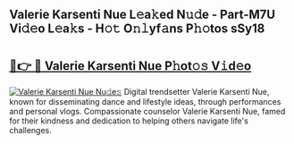 ## Valerie Karsenti Nue L𝚎a𝚔ed N𝚞𝚍e - Part-M7U Vi𝚍𝚎o L𝚎a𝚔s - H𝚘𝚝 O𝚗𝚕yf𝚊ns P𝚑𝚘tos sSy18

# <h2><a href="http://kf1t0g.oniu.top/?m=Valerie+Karsenti+Nue">🔗👉 🔴 Valerie Karsenti Nue P𝚑ot𝚘𝚜 V𝚒d𝚎o</a></h2>

[![Valerie Karsenti Nue Nu𝚍e𝚜](https://i.imgur.com/0qMVB7G.gif)](http://kf1t0g.oniu.top/?m=Valerie+Karsenti+Nue)
Digital trendsetter Valerie Karsenti Nue, known for disseminating dance and lifestyle ideas, through performances and personal vlogs. Compassionate counselor Valerie Karsenti Nue, famed for their kindness and dedication to helping others navigate life's challenges.  
